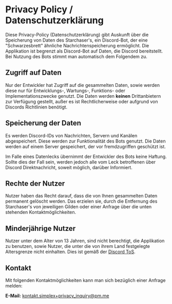 # Privacy Policy / Datenschutzerklärung

Diese Privacy-Policy (Datenschutzerklärung) gibt Auskunft über die Speicherung von Daten des Starchaser's, ein Discord-Bot, der eine "Schwarzesbrett" ähnliche Nachrichtenspeicherung ermöglicht.
Die Applikation ist begrenzt als Discord-Bot auf Daten, die Discord bereitstellt. Bei Nutzung des Bots stimmt man automatisch dem Folgendem zu.

## Zugriff auf Daten

Nur der Entwickler hat Zugriff auf die gesammelten Daten, sowie werden diese nur für Entwicklungs-, Wartungs-, Funktions- oder Implementationszwecke genutzt.
Die Daten werden **keinen** Drittanbietern zur Verfügung gestellt, außer es ist Rechtlicherweise oder aufgrund von Discords Richtlinien benötigt.

## Speicherung der Daten

Es werden Discord-IDs von Nachrichten, Servern und Kanälen abgespeichert. Diese werden zur Funktionalität des Bots genutzt.
Die Daten werden auf einem Server gespeichert, der vor fremdzugriffen geschützt ist.

Im Falle eines Datenlecks übernimmt der Entwickler des Bots keine Haftung.
Sollte dies der Fall sein, werden jedoch alle vom Leck betroffenen über Discord Direktnachricht, soweit möglich, darüber Informiert.

## Rechte der Nutzer

Nutzer haben das Recht darauf, dass die von Ihnen gesammelten Daten permanent gelöscht werden.
Das erzielen sie, durch die Entfernung des Starchaser's von jeweiligen Gilden oder einer Anfrage über die unten stehenden Kontaktmöglichkeiten.

## Minderjährige Nutzer

Nutzer unter dem Alter von 13 Jahren, sind nicht berechtigt, die Applikation zu benutzen, sowie Nutzer, die unter die von ihrem Land festgelegte Altersgrenze nicht einhalten.
Dies ist gemäß der [Discord ToS](https://discord.com/terms).

## Kontakt

Mit folgenden Kontaktmöglichkeiten kann man sich bezüglich einer Anfrage melden:

**E-Mail:**
kontakt.simplex+privacy_inquiry@pm.me
